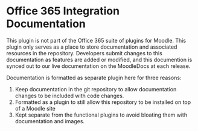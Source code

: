 # Office 365 Integration Documentation

This plugin is not part of the Office 365 suite of plugins for Moodle. This plugin only serves as a place to store documentation and associated resources in the repository. Developers submit changes to this documentation as features are added or modified, and this documention is synced out to our live documentation on the MoodleDocs at each release.

Documentation is formatted as separate plugin here for three reasons:

1. Keep documentation in the git repository to allow documentation changes to be included with code changes.
2. Formatted as a plugin to still allow this repository to be installed on top of a Moodle site
3. Kept separate from the functional plugins to avoid bloating them with documentation and images.
